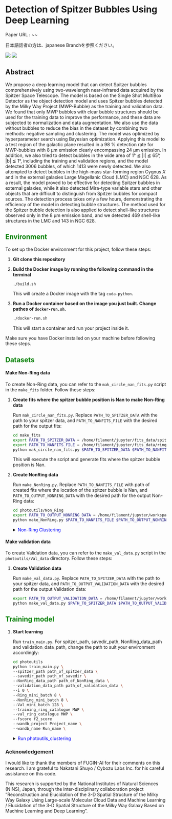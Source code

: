 # Detection of Spitzer Bubbles Using Deep Learning

Paper URL : ~~

日本語話者の方は、japanese Branchを参照ください。

<p style="display: inline">
  <!-- バックエンドの言語一覧 -->
  <img src="https://img.shields.io/badge/-Python-F2C63C.svg?logo=python&style=for-the-badge">
  <!-- インフラ一覧 -->
  <img src="https://img.shields.io/badge/-Docker-1488C6.svg?logo=docker&style=for-the-badge">
</p>

## Abstract

We propose a deep learning model that can detect Spitzer bubbles comprehensively using two-wavelength near-infrared data acquired by the Spitzer Space Telescope. The model is based on the Single Shot MultiBox Detector as the object detection model and uses Spitzer bubbles detected by the Milky Way Project (MWP-Bubble) as the training and validation data. We found that only MWP bubbles with clear bubble structures should be used for the training data to improve the performance, and these data are subjected to normalization and data augmentation. We also use the data without bubbles to reduce the bias in the dataset by combining two methods: negative sampling and clustering. The model was optimized by hyperparameter search using Bayesian optimization. Applying this model to a test region of the galactic plane resulted in a 98 % detection rate for MWP-bubbles with 8 µm emission clearly encompassing 24 µm emission. In addition, we also tried to detect bubbles in the wide area of 1° ≦ |l| ≦ 65°, |b| ≦ 1°, including the training and validation regions, and the model detected 3006 bubbles, of which 1413 were newly detected. We also attempted to detect bubbles in the high-mass star-forming region Cygnus $X$ and in the external galaxies Large Magellanic Cloud (LMC) and NGC 628.  As a result, the model proved to be effective for detecting Spitzer bubbles in external galaxies, while it also detected Mira-type variable stars and other objects that are difficult to distinguish from Spitzer bubbles for compact sources. The detection process takes only a few hours, demonstrating the efficiency of the model in detecting bubble structures. The method used for the Spitzer bubble detection is also applied to detect shell-like structures observed only in the 8 µm emission band, and we detected 469 shell-like structures in the LMC and 143 in NGC 628.


## <span style="color: green; ">Environment</span>
To set up the Docker environment for this project, follow these steps:

1. **Git clone this repository**

2. **Build the Docker image by running the following command in the terminal**

    ```bash
    ./build.sh
    ```

    This will create a Docker image with the tag `cuda-python`.

3. **Run a Docker container based on the image you just built. Change pathes of `docker-run.sh`.**

    ```bash
    ./docker-run.sh
    ```

    This will start a container and run your project inside it.

Make sure you have Docker installed on your machine before following these steps.

## <span style="color: green; ">Datasets</span>

#### Make Non-Ring data
To create Non-Ring data, you can refer to the `mak_circle_nan_fits.py` script in the `make_fits` folder. Follow these steps:

1. **Create fits where the spitzer bubble position is Nan to make Non-Ring data**

    Run `mak_circle_nan_fits.py`. Replace `PATH_TO_SPITZER_DATA` with the path to your spitzer data, and `PATH_TO_NANFITS_FILE` with the desired path for the output fits:

    ```bash
    cd make_fits
    export PATH_TO_SPITZER_DATA = /home/filament/jupyter/fits_data/spitzer_data
    export PATH_TO_NANFITS_FILE = /home/filament/jupyter/fits_data/ring_to_circle_nan_fits
    python mak_circle_nan_fits.py $PATH_TO_SPITZER_DATA $PATH_TO_NANFITS_FILE
    ```
    This will execute the script and generate fits where the spitzer bubble position is Nan.

2. **Create NonRing data**

    Run `make_NonRing.py`. Replace `PATH_TO_NANFITS_FILE` with path of created fits where the location of the spitzer bubble is Nan, and `PATH_TO_OUTPUT_NONRING_DATA` with the desired path for the output Non-Ring data:

    ```bash
    cd photoutils/Non_Ring
    export PATH_TO_OUTPUT_NONRING_DATA = /home/filament/jupyter/workspace/NonRing_png
    python make_NonRing.py $PATH_TO_NANFITS_FILE $PATH_TO_OUTPUT_NONRING_DATA
    ```

    <details><summary> <span style="color: blue; ">Non-Ring Clustering</span></summary>

    1. **Copy the NonRing data**

        Start by making a copy of the Non-Ring data you created above. This is to ensure that the original data remains unchanged during the clustering process. You can do this using a command like:

        ```bash
        export PATH_TO_NONRING_DATA_COPY = /home/filament/jupyter/workspace/NonRing_png_copy
        cp -r $PATH_TO_OUTPUT_NONRING_DATA $PATH_TO_NONRING_DATA_COPY
        ```

    2. **NonRing clustering**

        Run the clustering.py script to perform clustering on the Non-Ring data:

        ```bash
        python clustering.py class_num model_version $PATH_TO_NONRING_DATA_COPY
        ```
    </details>

#### Make validation data

To create Validation data, you can refer to the `make_val_data.py` script in the `photoutils/Val_data` directory. Follow these steps:

1. **Create Validation data**

    Run `make_val_data.py`. Replace `PATH_TO_SPITZER_DATA` with the path to your spitzer data, and `PATH_TO_OUTPUT_VALIDATION_DATA` with the desired path for the output Validation data:
    ```bash
    export PATH_TO_OUTPUT_VALIDATION_DATA = /home/filament/jupyter/workspace/cut_val_png
    python make_val_data.py $PATH_TO_SPITZER_DATA $PATH_TO_OUTPUT_VALIDATION_DATA
    ```


## <span style="color: green; ">Training model</span>

1. **Start learning**

    Run `train_main.py`. For spitzer_path, savedir_path, NonRing_data_path and validation_data_path, change the path to suit your environment accordingly:

    ```bash
    cd photoutils
    python train_main.py \
    --spitzer_path path_of_spitzer_data \
    --savedir_path path_of_savedir \
    --NonRing_data_path path_of_NonRing_data \
    --validation_data_path path_of_validation_data \
    --i 0 \
    --Ring_mini_batch 8 \
    --NonRing_mini_batch 8 \
    --Val_mini_batch 128 \
    --training_ring_catalogue MWP \
    --val_ring_catalogue MWP \
    --fscore f2_score
    --wandb_project Project_name \
    --wandb_name Run_name \
    ```

    <details><summary> <span style="color: blue; ">Run photoutils_clustering</span></summary>

    if you run `photoutils_clustering` script, follow these steps:

    1. **Run train_main.py in the `photoutils_clustering`**:

        Replace `class_num` with the determined number of classes. `NonRing_remove_class_list` and `NonRing_aug_num` are also replaced with a predetermined value:

        ```bash
        cd photoutils_clustering
        python train_main.py \
        --spitzer_path path_of_spitzer_data \
        --savedir_path path_of_savedir \
        --NonRing_data_path path_of_NonRing_data \
        --validation_data_path path_of_validation_data \
        --i 0 \
        --Ring_mini_batch 8 \
        --NonRing_mini_batch 8 \
        --Val_mini_batch 128 \
        --training_ring_catalogue MWP \
        --val_ring_catalogue MWP \
        --fscore f2_score
        --wandb_project Project_name \
        --wandb_name Run_name \
        --NonRing_class_num 10 \
        --NonRing_remove_class_list 5 9 \
        --NonRing_aug_num 1 1 1 1 1 0 1 1 1 0
        ```

        **Note**: Before executing the command, the clustered Non-Ring must be formed.

    </details>

### Acknowledgement
I would like to thank the members of FUGIN-AI for their comments on this research. I am grateful to Nakatani Shuyo / Cybozu Labs Inc. for his careful assistance on this code.

This research is supported by the National Institutes of Natural Sciences (NINS), Japan, through the inter-disciplinary collaboration project ”Reconstruction and Elucidation of the 3-D Spatial Structure of the Milky Way Galaxy Using Large-scale Molecular Cloud Data and Machine Learning / Elucidation of the 3-D Spatial Structure of the Milky Way Galaxy Based on Machine Learning and Deep Learning”.
